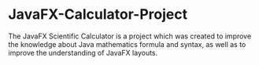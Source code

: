 # JavaFX-Calculator-Project

The JavaFX Scientific Calculator is a project which was created to improve the knowledge about Java mathematics formula and syntax, as well as to improve the understanding of JavaFX layouts.
